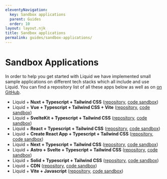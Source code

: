 ```yaml
---
eleventyNavigation:
  key: Sandbox applications
  parent: Guides
  order: 10
layout: layout.njk
title: Sandbox applications
permalink: guides/sandbox-applications/
---
```



# Sandbox Applications

In order to help you get started with Liquid we have implemented small sample applications on different tech stacks which all include and use Liquid. You can find a repository list of all these apps below as well as on [on GitHub](https://github.com/orgs/emdgroup-liquid/repositories?q=liquid-sandbox).

- Liquid + **Nuxt + Typescript + Tailwind CSS** ([repository](https://github.com/emdgroup-liquid/liquid-sandbox-nuxt-tailwind), [code sandbox](https://stackblitz.com/github/emdgroup-liquid/liquid-sandbox-nuxt-tailwind))
- Liquid + **Vue + Typescript + Tailwind CSS + Vite** ([repository](https://github.com/emdgroup-liquid/liquid-sandbox-vue-tailwind), [code sandbox](https://stackblitz.com/github/emdgroup-liquid/liquid-sandbox-vue-tailwind))
- Liquid + **SvelteKit + Typescript + Tailwind CSS** ([repository](https://github.com/emdgroup-liquid/liquid-sandbox-sveltekit-tailwind), [code sandbox](https://stackblitz.com/github/emdgroup-liquid/liquid-sandbox-sveltekit-tailwind))
- Liquid + **React + Typescript + Tailwind CSS** ([repository](https://github.com/emdgroup-liquid/liquid-sandbox-react-tailwind), [code sandbox](https://stackblitz.com/github/emdgroup-liquid/liquid-sandbox-react-tailwind))
- Liquid + **Create React App + Typescript + Tailwind CSS** ([repository](https://github.com/emdgroup-liquid/liquid-sandbox-cra-tailwind), [code sandbox](https://codesandbox.io/p/github/emdgroup-liquid/liquid-sandbox-cra-tailwind/))
- Liquid + **Next + Typescript + Tailwind CSS** ([repository](https://github.com/emdgroup-liquid/liquid-sandbox-next-tailwind), [code sandbox](https://stackblitz.com/github/emdgroup-liquid/liquid-sandbox-next-tailwind))
- Liquid + **Astro + Svelte + Typescript + Tailwind CSS** ([repository](https://github.com/emdgroup-liquid/liquid-sandbox-astro-svelte-tailwind), [code sandbox](https://stackblitz.com/github/emdgroup-liquid/liquid-sandbox-astro-svelte-tailwind))
- Liquid + **Solid + Typescript + Tailwind CSS** ([repository](https://github.com/emdgroup-liquid/liquid-sandbox-solid-tailwind), [code sandbox](https://stackblitz.com/github/emdgroup-liquid/liquid-sandbox-solid-tailwind))
- Liquid + **CDN** ([repository](https://github.com/emdgroup-liquid/liquid-sandbox-cdn), [code sandbox](https://stackblitz.com/github/emdgroup-liquid/liquid-sandbox-cdn))
- Liquid + **Vite + Javascript** ([repository](https://github.com/emdgroup-liquid/liquid-sandbox-vite-vanilla), [code sandbox](https://stackblitz.com/github/emdgroup-liquid/liquid-sandbox-vite-vanilla))

<docs-page-nav prev-href="guides/design-tokens/" next-title="Troubleshooting" next-href="guides/troubleshooting/"></docs-page-nav>
